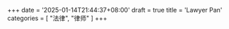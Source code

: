 +++
date = '2025-01-14T21:44:37+08:00'
draft = true
title = 'Lawyer Pan'
categories = [
    "法律",
    "律师"
]
+++
